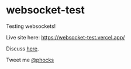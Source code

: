 # websocket-test

Testing websockets!

Live site here: https://websocket-test.vercel.app/

Discuss [here](https://github.com/phocks/websocket-test/discussions).

Tweet me [@phocks](https://twitter.com/phocks)

